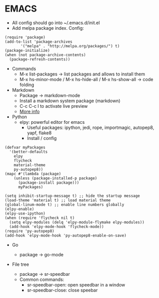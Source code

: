 # EMACS

* All config should go into ~/.emacs.d/init.el
* Add melpa package index. Config:

```
(require 'package)
(add-to-list 'package-archives
       '("melpa" . "http://melpa.org/packages/") t)
(package-initialize)
(when (not package-archive-contents)
  (package-refresh-contents))
```

* Commands
  * M-x list-packages -> list packages and allows to install them
  * M-x hs-minor-mode / M-x hs-hide-all / M-x hs-show-all -> code folding
* Markdown
  * Package -> markdown-mode
  * Install a markdown system package (markdown)
  * C-c C-c l to activate live preview
  * [More info](https://jblevins.org/projects/markdown-mode/)
* Python
  * elpy: powerful editor for emacs
    * Useful packages: ipython, jedi, rope, importmagic, autopep8, yapf, flake8
    * Install / config
	
```
(defvar myPackages
  '(better-defaults
    elpy
    flycheck
    material-theme
    py-autopep8))
(mapc #'(lambda (package)
    (unless (package-installed-p package)
      (package-install package)))
      myPackages)
	  
(setq inhibit-startup-message t) ;; hide the startup message
(load-theme 'material t) ;; load material theme
(global-linum-mode t) ;; enable line numbers globally
(elpy-enable)
(elpy-use-ipython)
(when (require 'flycheck nil t)
  (setq elpy-modules (delq 'elpy-module-flymake elpy-modules))
  (add-hook 'elpy-mode-hook 'flycheck-mode))
(require 'py-autopep8)
(add-hook 'elpy-mode-hook 'py-autopep8-enable-on-save)
```
	
* Go
  * package -> go-mode
  
* File tree
  * package -> sr-speedbar
  * Common commands:
    * sr-speedbar-open: open speedbar in a window
	* sr-speedbar-close: close speebar
